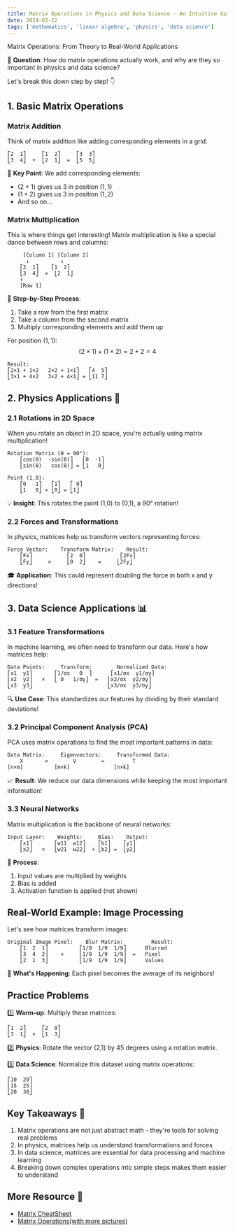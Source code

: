 ```yaml
---
title: Matrix Operations in Physics and Data Science - An Intuitive Guide
date: 2024-03-22
tags: ['mathematics', 'linear algebra', 'physics', 'data science']
---
```


<CustomH1>Matrix Operations: From Theory to Real-World Applications</CustomH1>

🤔 **Question**: How do matrix operations actually work, and why are they so important in physics and data science?

Let's break this down step by step! 👇

## 1. Basic Matrix Operations

### Matrix Addition

Think of matrix addition like adding corresponding elements in a grid:

```
⎡2  1⎤     ⎡1  2⎤     ⎡3  3⎤
⎣3  4⎦  +  ⎣2  1⎦  =  ⎣5  5⎦
```

🔑 **Key Point**: We add corresponding elements:
- $(2+1)$ gives us $3$ in position $(1,1)$
- $(1+2)$ gives us $3$ in position $(1,2)$
- And so on...

### Matrix Multiplication

This is where things get interesting! Matrix multiplication is like a special dance between rows and columns:

```
     [Column 1] [Column 2]
      ↓          ↓
    ⎡2  1⎤    ⎡1  2⎤
    ⎣3  4⎦  ×  ⎣2  1⎦
    ↑
    [Row 1]
```

🎯 **Step-by-Step Process**:
1. Take a row from the first matrix
2. Take a column from the second matrix
3. Multiply corresponding elements and add them up

For position $(1,1)$:
$$(2 × 1) + (1 × 2) = 2 + 2 = 4$$

```
Result:
⎡2×1 + 1×2   2×2 + 1×1⎤   ⎡4  5⎤
⎣3×1 + 4×2   3×2 + 4×1⎦ = ⎣11 7⎦
```

## 2. Physics Applications 🌟

### 2.1 Rotations in 2D Space

When you rotate an object in 2D space, you're actually using matrix multiplication!

```
Rotation Matrix (θ = 90°):
    ⎡cos(θ)  -sin(θ)⎤   ⎡0  -1⎤
    ⎣sin(θ)   cos(θ)⎦ = ⎣1   0⎦

Point (1,0):
    ⎡0  -1⎤   ⎡1⎤   ⎡ 0⎤
    ⎣1   0⎦ × ⎣0⎦ = ⎣1⎦
```

💡 **Insight**: This rotates the point (1,0) to (0,1), a 90° rotation!

### 2.2 Forces and Transformations

In physics, matrices help us transform vectors representing forces:

```
Force Vector:    Transform Matrix:    Result:
    ⎡Fx⎤           ⎡2  0⎤           ⎡2Fx⎤
    ⎣Fy⎦     ×     ⎣0  2⎦    =     ⎣2Fy⎦
```

🎓 **Application**: This could represent doubling the force in both x and y directions!

## 3. Data Science Applications 📊

### 3.1 Feature Transformations

In machine learning, we often need to transform our data. Here's how matrices help:

```
Data Points:     Transform:        Normalized Data:
⎡x1  y1⎤       ⎡1/σx   0  ⎤      ⎡x1/σx  y1/σy⎤
⎢x2  y2⎥   ×   ⎣ 0   1/σy⎦  =   ⎢x2/σx  y2/σy⎥
⎣x3  y3⎦                        ⎣x3/σx  y3/σy⎦
```

🔍 **Use Case**: This standardizes our features by dividing by their standard deviations!

### 3.2 Principal Component Analysis (PCA)

PCA uses matrix operations to find the most important patterns in data:

```
Data Matrix:     Eigenvectors:     Transformed Data:
    X       ×        V        =         T
[n×m]          [m×k]              [n×k]
```

📈 **Result**: We reduce our data dimensions while keeping the most important information!

### 3.3 Neural Networks

Matrix multiplication is the backbone of neural networks:

```
Input Layer:    Weights:     Bias:    Output:
    ⎡x1⎤       ⎡w11  w12⎤    ⎡b1⎤    ⎡y1⎤
    ⎣x2⎦   ×   ⎣w21  w22⎦  + ⎣b2⎦ =  ⎣y2⎦
```

🧠 **Process**:
1. Input values are multiplied by weights
2. Bias is added
3. Activation function is applied (not shown)

## Real-World Example: Image Processing

Let's see how matrices transform images:

```
Original Image Pixel:    Blur Matrix:         Result:
    ⎡1  2  1⎤          ⎡1/9  1/9  1/9⎤      Blurred
    ⎢3  4  2⎥    ×     ⎢1/9  1/9  1/9⎥  =   Pixel
    ⎣2  1  3⎦          ⎣1/9  1/9  1/9⎦      Values
```

🎨 **What's Happening**: Each pixel becomes the average of its neighbors!

## Practice Problems

1️⃣ **Warm-up**:
Multiply these matrices:
```
⎡1  2⎤     ⎡2  0⎤
⎣3  1⎦  ×  ⎣1  3⎦
```

2️⃣ **Physics**:
Rotate the vector (2,1) by 45 degrees using a rotation matrix.

3️⃣ **Data Science**:
Normalize this dataset using matrix operations:
```
⎡10  20⎤
⎢15  25⎥
⎣20  30⎦
```

## Key Takeaways 🎯

1. Matrix operations are not just abstract math - they're tools for solving real problems
2. In physics, matrices help us understand transformations and forces
3. In data science, matrices are essential for data processing and machine learning
4. Breaking down complex operations into simple steps makes them easier to understand

## More Resource 🚀
- [Matrix CheatSheet](https://pmt.physicsandmathstutor.com/download/Maths/A-level/Further/Core-Pure/Edexcel/CP1/Cheat-Sheets/Ch.6%20Matrices.pdf) 
- [Matrix Operations(with more pictures)](https://www.mathsisfun.com/algebra/matrix-multiplying.html)